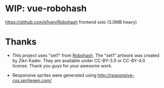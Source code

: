 # WIP: vue-robohash
https://github.com/e1ven/Robohash  frontend solo (3.0MB heavy)

# Thanks

- This project uses "set1" from [Robohash](https://github.com/e1ven/Robohash). The "set1" artwork was created by Zikri Kader. They are available under CC-BY-3.0 or CC-BY-4.0 license. Thank you guys for your awesome work.

- Responsive sprites were generated using http://responsive-css.spritegen.com/
